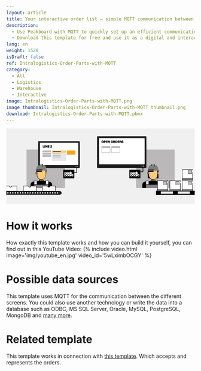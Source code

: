 ```yaml
---
layout: article
title: Your interactive order list – simple MQTT communication between production and intralogistics
description: 
  - Use Peakboard with MQTT to quickly set up an efficient communication between production and intralogistics. This way, you can easily create orders for production parts that are needed in manufacturing and send them to intralogistics at the push of a button.
  - Download this template for free and use it as a digital and interactive order list, that can be operated by your worker with the help of a touch screen, to order missing production parts in the warehouse. This guarantees seamless production processes and minimizes waiting times effectively.
lang: en
weight: 1520
isDraft: false
ref: Intralogistics-Order-Parts-with-MQTT
category:
  - All
  - Logistics
  - Warehouse
  - Interactive
image: Intralogistics-Order-Parts-with-MQTT.png
image_thumbnail: Intralogistics-Order-Parts-with-MQTT_thumbnail.png
download: Intralogistics-Order-Parts-with-MQTT.pbmx
---
```

![](img/peakboard-mqtt-dashboards.gif)

# How it works

How exactly this template works and how you can build it yourself, you can find out in this YouTube Video:
{% include video.html image='img/youtube_en.jpg' video_id='5wLximbOCGY' %}

# Possible data sources

This template uses MQTT for the communication between the different screens. You could also use another technology or write the data into a database such as ODBC, MS SQL Server, Oracle, MySQL, PostgreSQL, MongoDB and [many more](https://peakboard.com/en/interfaces/). 

# Related template

This template works in connection with [this template](https://templates.peakboard.com/Intralogistics-Receive-Orders-via-MQTT/en). Which accepts and represents the orders.

